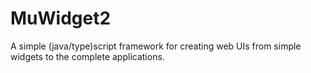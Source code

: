 # MuWidget2
A simple (java/type)script framework for creating web UIs from simple widgets to the complete applications.
